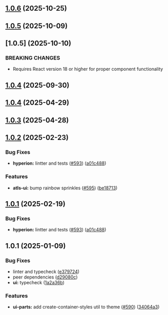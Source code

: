 

## [1.0.6](https://github.com/atls/hyperion/compare/@atls-ui-parts/modal@1.0.5...@atls-ui-parts/modal@1.0.6) (2025-10-25)






## [1.0.5](https://github.com/atls/hyperion/compare/@atls-ui-parts/modal@1.0.4...@atls-ui-parts/modal@1.0.5) (2025-10-09)








## [1.0.5] (2025-10-10)


### BREAKING CHANGES


* Requires React version 18 or higher for proper component functionality


## [1.0.4](https://github.com/atls/hyperion/compare/@atls-ui-parts/modal@1.0.4...@atls-ui-parts/modal@1.0.4) (2025-09-30)






## [1.0.4](https://github.com/atls/hyperion/compare/@atls-ui-parts/modal@1.0.3...@atls-ui-parts/modal@1.0.4) (2025-04-29)






## [1.0.3](https://github.com/atls/hyperion/compare/@atls-ui-parts/modal@1.0.2...@atls-ui-parts/modal@1.0.3) (2025-04-28)






## [1.0.2](https://github.com/atls/hyperion/compare/@atls-ui-parts/modal@1.0.1...@atls-ui-parts/modal@1.0.2) (2025-02-23)


### Bug Fixes


* **hyperion:** lintter and tests ([#593](https://github.com/atls/hyperion/issues/593)) ([a01c488](https://github.com/atls/hyperion/commit/a01c488064d6386f754aafd2eecb28a19396635e))

### Features


* **atls-ui:** bump rainbow sprinkles ([#595](https://github.com/atls/hyperion/issues/595)) ([be18713](https://github.com/atls/hyperion/commit/be1871351926c38605bbed4d7aa11a4759f80f3d))





## [1.0.1](https://github.com/atls/hyperion/compare/@atls-ui-parts/modal@1.0.1...@atls-ui-parts/modal@1.0.1) (2025-02-19)


### Bug Fixes


* **hyperion:** lintter and tests ([#593](https://github.com/atls/hyperion/issues/593)) ([a01c488](https://github.com/atls/hyperion/commit/a01c488064d6386f754aafd2eecb28a19396635e))





## 1.0.1 (2025-01-09)


### Bug Fixes


* linter and typecheck ([e379724](https://github.com/atls/hyperion/commit/e379724b7dbf3c8cba2b0b94647239b0b37c5fb8))
* peer dependencies ([d29080c](https://github.com/atls/hyperion/commit/d29080cb0950b04e65ab7755571e350d3450b4dd))
* **ui:** typecheck ([1a2a36b](https://github.com/atls/hyperion/commit/1a2a36b8baeececd0b929dcdb94da3d38ae8ad1e))

### Features


* **ui-parts:** add create-container-styles util to theme ([#590](https://github.com/atls/hyperion/issues/590)) ([34064a3](https://github.com/atls/hyperion/commit/34064a384192b781fd6d667857f568d4f42228a4))


